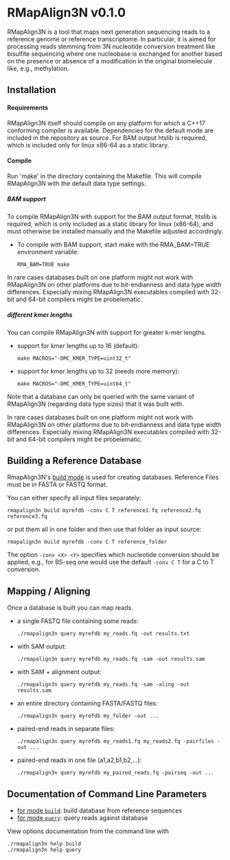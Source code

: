 # RMapAlign3N v0.1.0

RMapAlign3N is a tool that maps next generation sequencing reads to a reference genome or reference transcriptome.
In particular, it is aimed for processing reads stemming from 3N nucleotide conversion treatment like bisulfite sequencing where one nucleobase is exchanged for another based on the presence or absence of a modification in the original biomelecule like, e.g., methylation.




## Installation

#### Requirements
RMapAlign3N itself should compile on any platform for which a C++17 conforming compiler is available.
Dependencies for the default mode are included in the repository as source.
For BAM output htslib is required, which is included only for linux x86-64 as a static library.


#### Compile
Run 'make' in the directory containing the Makefile.
This will compile RMapAlign3N with the default data type settings.


##### BAM support
To compile RMapAlign3N with support for the BAM output format, htslib is required, which is only included as a static library for linux (x86-64), and must otherwise be installed manually and the Makefile adjusted accordingly.

* To compile with BAM support, start make with the RMA_BAM=TRUE environment variable:
  ```
  RMA_BAM=TRUE make
  ```

In rare cases databases built on one platform might not work with RMapAlign3N on other platforms due to bit-endianness and data type width differences. Especially mixing RMapAlign3N executables compiled with 32-bit and 64-bit compilers might be probelematic.


##### different kmer lengths
You can compile RMapAlign3N with support for greater k-mer lengths.

* support for kmer lengths up to 16 (default):
  ```
  make MACROS="-DMC_KMER_TYPE=uint32_t"
  ```

* support for kmer lengths up to 32 (needs more memory):
  ```
  make MACROS="-DMC_KMER_TYPE=uint64_t"
  ```

Note that a database can only be queried with the same variant of RMapAlign3N (regarding data type sizes) that it was built with.

In rare cases databases built on one platform might not work with RMapAlign3N on other platforms due to bit-endianness and data type width differences. Especially mixing RMapAlign3N executables compiled with 32-bit and 64-bit compilers might be probelematic.




## Building a Reference Database

RmapAlign3N's [build mode](docs/mode_build.txt) is used for creating databases.
Reference Files must be in FASTA or FASTQ format.

You can either specify all input files separately:
```
rmapalign3n build myrefdb -conv C T reference1.fq reference2.fq reference3.fq
```

or put them all in one folder and then use that folder as input source:
```
rmapalign3n build myrefdb -conv C T reference_folder
```

The option `-conv <X> <Y>` specifies which nucleotide conversion should be applied, e.g., for BS-seq one would use
the default `-conv C T` for a C to T conversion.




## Mapping / Aligning
Once a database is built you can map reads.
* a single FASTQ file containing some reads:
  ```
  ./rmapalign3n query myrefdb my_reads.fq -out results.txt
  ```
* with SAM output:
  ```
  ./rmapalign3n query myrefdb my_reads.fq -sam -out results.sam
  ```
* with SAM + alignment output:
  ```
  ./rmapalign3n query myrefdb my_reads.fq -sam -aling -out results.sam
  ```
* an entire directory containing FASTA/FASTQ files:
  ```
  ./rmapalign3n query myrefdb my_folder -out ...
  ```
* paired-end reads in separate files:
  ```
  ./rmapalign3n query myrefdb my_reads1.fq my_reads2.fq -pairfiles -out ...
  ```
* paired-end reads in one file (a1,a2,b1,b2,...):
  ```
  ./rmapalign3n query myrefdb my_paired_reads.fq -pairseq -out ...
  ```



## Documentation of Command Line Parameters

* [for mode `build`](docs/mode_build.txt): build database from reference sequences
* [for mode `query`](docs/mode_query.txt): query reads against database


View options documentation from the command line with
```
./rmapalign3n help build
./rmapalign3n help query
```

